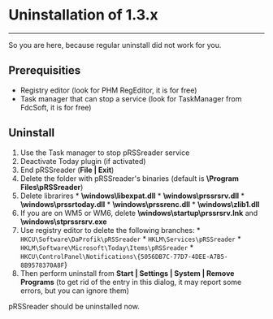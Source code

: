 # Uninstallation of 1.3.x #

---


So you are here, because regular uninstall did not work for you.

## Prerequisities ##

  * Registry editor (look for PHM RegEditor, it is for free)
  * Task manager that can stop a service (look for TaskManager from FdcSoft, it is for free)

## Uninstall ##

  1. Use the Task manager to stop pRSSreader service
  1. Deactivate Today plugin (if activated)
  1. End pRSSreader (**File | Exit**)
  1. Delete the folder with pRSSreader's binaries (default is **\Program Files\pRSSreader**)
  1. Delete librarires
    * **\windows\libexpat.dll**
    * **\windows\prssrsrv.dll**
    * **\windows\prssrtoday.dll**
    * **\windows\prssrenc.dll**
    * **\windows\zlib1.dll**
  1. If you are on WM5 or WM6, delete **\windows\startup\prssrsrv.lnk** and **\windows\stprssrsrv.exe**
  1. Use registry editor to delete the following branches:
    * `HKCU\Software\DaProfik\pRSSreader`
    * `HKLM\Services\pRSSreader`
    * `HKLM\Software\Microsoft\Today\Items\pRSSreader`
    * `HKCU\ControlPanel\Notifications\{5056DB7C-77D7-4DEE-A7B5-8B9578370A8F`}
  1. Then perform uninstall from **Start | Settings | System | Remove Programs** (to get rid of the entry in this dialog, it may report some errors, but you can ignore them)

pRSSreader should be uninstalled now.